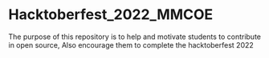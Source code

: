 # Hacktoberfest_2022_MMCOE
The purpose of this repository is to help and motivate students to contribute in open source, Also encourage them to complete the hacktoberfest 2022
